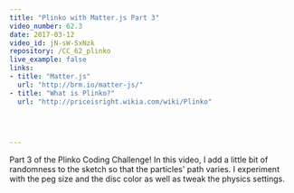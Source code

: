 ```yaml
---
title: "Plinko with Matter.js Part 3"
video_number: 62.3
date: 2017-03-12
video_id: jN-sW-SxNzk
repository: /CC_62_plinko
live_example: false
links:
- title: "Matter.js"  
  url: "http://brm.io/matter-js/"
- title: "What is Plinko?"  
  url: "http://priceisright.wikia.com/wiki/Plinko"
  


  
---
```


Part 3 of the Plinko Coding Challenge! In this video, I add a little bit of randomness to the sketch so that the particles' path varies. I experiment with the peg size and the disc color as well as tweak the physics settings.

